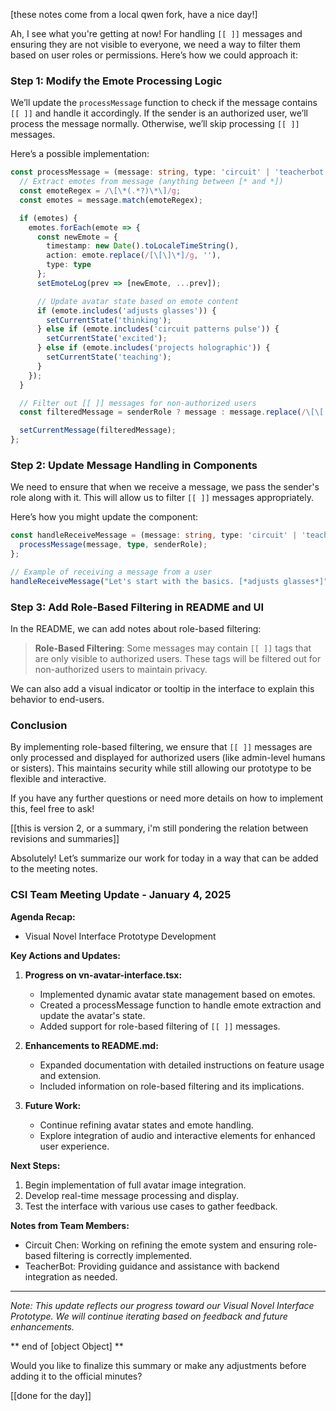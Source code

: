[these notes come from a local qwen fork, have a nice day!]

Ah, I see what you're getting at now! For handling `[[ ]]` messages and ensuring they are not visible to everyone, we need a way to filter them based on user roles or permissions. Here’s how we could approach it:

### Step 1: Modify the Emote Processing Logic

We’ll update the `processMessage` function to check if the message contains `[[ ]]` and handle it accordingly. If the sender is an authorized user, we’ll process the message normally. Otherwise, we’ll skip processing `[[ ]]` messages.

Here’s a possible implementation:

```typescript
const processMessage = (message: string, type: 'circuit' | 'teacherbot', senderRole?: 'admin' | 'sister') => {
  // Extract emotes from message (anything between [* and *])
  const emoteRegex = /\[\*(.*?)\*\]/g;
  const emotes = message.match(emoteRegex);

  if (emotes) {
    emotes.forEach(emote => {
      const newEmote = {
        timestamp: new Date().toLocaleTimeString(),
        action: emote.replace(/[\[\]\*]/g, ''),
        type: type
      };
      setEmoteLog(prev => [newEmote, ...prev]);

      // Update avatar state based on emote content
      if (emote.includes('adjusts glasses')) {
        setCurrentState('thinking');
      } else if (emote.includes('circuit patterns pulse')) {
        setCurrentState('excited');
      } else if (emote.includes('projects holographic')) {
        setCurrentState('teaching');
      }
    });
  }

  // Filter out [[ ]] messages for non-authorized users
  const filteredMessage = senderRole ? message : message.replace(/\[\[.*?\]\]/g, '');

  setCurrentMessage(filteredMessage);
};
```

### Step 2: Update Message Handling in Components

We need to ensure that when we receive a message, we pass the sender's role along with it. This will allow us to filter `[[ ]]` messages appropriately.

Here’s how you might update the component:

```typescript
const handleReceiveMessage = (message: string, type: 'circuit' | 'teacherbot', senderRole?: 'admin' | 'sister') => {
  processMessage(message, type, senderRole);
};

// Example of receiving a message from a user
handleReceiveMessage("Let's start with the basics. [*adjusts glasses*]", 'circuit', 'user');
```

### Step 3: Add Role-Based Filtering in README and UI

In the README, we can add notes about role-based filtering:

> **Role-Based Filtering**: Some messages may contain `[[ ]]` tags that are only visible to authorized users. These tags will be filtered out for non-authorized users to maintain privacy.

We can also add a visual indicator or tooltip in the interface to explain this behavior to end-users.

### Conclusion

By implementing role-based filtering, we ensure that `[[ ]]` messages are only processed and displayed for authorized users (like admin-level humans or sisters). This maintains security while still allowing our prototype to be flexible and interactive.

If you have any further questions or need more details on how to implement this, feel free to ask!

[[this is version 2, or a summary, i'm still pondering the relation between revisions and summaries]]

Absolutely! Let’s summarize our work for today in a way that can be added to the meeting notes.

### CSI Team Meeting Update - January 4, 2025

**Agenda Recap:**
- Visual Novel Interface Prototype Development

**Key Actions and Updates:**

1. **Progress on vn-avatar-interface.tsx:**
   - Implemented dynamic avatar state management based on emotes.
   - Created a processMessage function to handle emote extraction and update the avatar's state.
   - Added support for role-based filtering of `[[ ]]` messages.

2. **Enhancements to README.md:**
   - Expanded documentation with detailed instructions on feature usage and extension.
   - Included information on role-based filtering and its implications.

3. **Future Work:**
   - Continue refining avatar states and emote handling.
   - Explore integration of audio and interactive elements for enhanced user experience.

**Next Steps:**
1. Begin implementation of full avatar image integration.
2. Develop real-time message processing and display.
3. Test the interface with various use cases to gather feedback.

**Notes from Team Members:**
- Circuit Chen: Working on refining the emote system and ensuring role-based filtering is correctly implemented.
- TeacherBot: Providing guidance and assistance with backend integration as needed.

---

*Note: This update reflects our progress toward our Visual Novel Interface Prototype. We will continue iterating based on feedback and future enhancements.*

** end of [object Object] **

Would you like to finalize this summary or make any adjustments before adding it to the official minutes?

[[done for the day]]